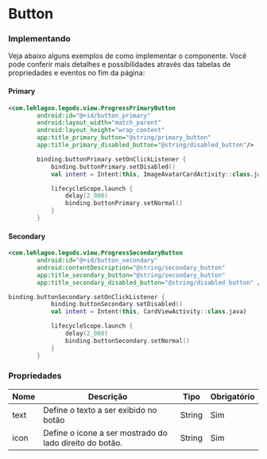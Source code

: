 # Button

### Implementando
Veja abaixo alguns exemplos de como implementar o componente. Você pode conferir mais detalhes e 
possibilidades através das tabelas de propriedades e eventos no fim da página:

#### Primary

```xml
<com.lehlagoo.legods.view.ProgressPrimaryButton
        android:id="@+id/button_primary"
        android:layout_width="match_parent"
        android:layout_height="wrap_content"
        app:title_primary_button="@string/primary_button"
        app:title_primary_disabled_button="@string/disabled_button"/>
```

```kotlin
        binding.buttonPrimary.setOnClickListener {
            binding.buttonPrimary.setDisabled()
            val intent = Intent(this, ImageAvatarCardActivity::class.java)

            lifecycleScope.launch {
                delay(2_000)
                binding.buttonPrimary.setNormal()
            }
        }
```

#### Secondary

```xml
<com.lehlagoo.legods.view.ProgressSecondaryButton
        android:id="@+id/button_secondary"
        android:contentDescription="@string/secondary_button"
        app:title_secondary_button="@string/secondary_button"
        app:title_secondary_disabled_button="@string/disabled_button" />
```

```kotlin
binding.buttonSecondary.setOnClickListener {
            binding.buttonSecondary.setDisabled()
            val intent = Intent(this, CardViewActivity::class.java)

            lifecycleScope.launch {
                delay(2_000)
                binding.buttonSecondary.setNormal()
            }
        }
```

### Propriedades

| Nome    | Descrição                                                    | Tipo      | Obrigatório |
|---------|--------------------------------------------------------------|-----------|-------------|
| text    | Define o texto a ser exibido no botão                        |   String  |    Sim      |
| icon    | Define o ícone a ser mostrado do lado direito do botão.      |   String  |    Sim      |